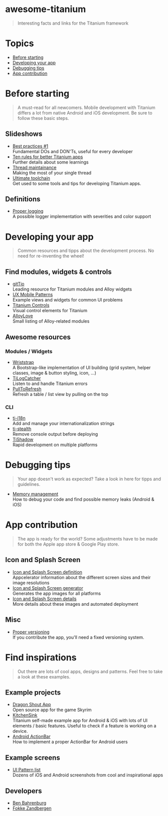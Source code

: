 # awesome-titanium
> Interesting facts and links for the Titanium framework

# Topics
- [Before starting](#before-starting)
- [Developing your app](#developing-your-app)
- [Debugging tips](#debugging-tips)
- [App contribution](#app-contribution)



# Before starting

> A must-read for all newcomers. Mobile development with Titanium differs a lot from native Android and iOS development. Be sure to follow these basic steps.

## Slideshows

- [Best practices #1](http://de.slideshare.net/alessioricco/best-practices-in-apps-development-with-titanium-appcelerator) <br>
Fundamental DOs and DON'Ts, useful for every developer
- [Ten rules for better Titanium apps](http://de.slideshare.net/jamessugrue/10-golden-rules-for-outstanding-titanium-app) <br>
Further details about some learnings
- [Thread maintainance](http://www.slideshare.net/ronaldtreur/titanium-making-the-most-of-your-single-thread) <br>
Making the most of your single thread
- [Ultimate toolchain](http://fokkezb.nl/2014/10/18/the-ultimate-titanium-cli-toolchain/) <br>
Get used to some tools and tips for developing Titanium apps.

## Definitions

- [Proper logging](https://github.com/appcelerator/alloy/blob/master/Alloy/logger.js) <br>
A possible logger implementation with severities and color support


# Developing your app

> Common resources and tipps about the development process. No need for re-inventing the wheel!

## Find modules, widgets & controls

- [gitTio](http://gitt.io/) <br>
Leading resource for Titanium modules and Alloy widgets
- [UX Mobile Patterns](http://www.uxmobilepatterns.com/templates/) <br>
Example views and widgets for common UI problems
- [Titanium Controls](http://titaniumcontrols.com/) <br>
Visual control elements for Titanium
- [AlloyLove](http://alloylove.com/#) <br>
Small listing of Alloy-related modules


## Awesome resources

### Modules / Widgets

- [Wriststrap](https://github.com/TNuzzi/wriststrap) <br>
A Bootstrap-like implementation of UI building (grid system, helper classes, image & button styling, icon, ...)
- [TiLogCatcher](https://github.com/dbankier/TiLogCatcher) <br>
Listen to and handle Titanium errors
- [PullToRefresh](https://github.com/FokkeZB/nl.fokkezb.pullToRefresh) <br>
Refresh a table / list view by pulling on the top



### CLI
- [ti-i18n](https://www.npmjs.com/package/ti-i18n) <br>
Add and manage your internationalization strings
- [ti-stealth](https://www.npmjs.com/package/ti-stealth) <br>
Remove console output before deploying
- [TiShadow](https://github.com/FokkeZB/TiShadow) <br>
Rapid development on multiple platforms 


# Debugging tips

> Your app doesn't work as expected? Take a look in here for tipps and guidelines.

- [Memory management](http://docs.appcelerator.com/titanium/3.0/#!/guide/Managing_Memory_and_Finding_Leaks-section-29004941_ManagingMemoryandFindingLeaks-Examplesourcesofmemoryleaks) <br>
How to debug your code and find possible memory leaks (Android & iOS)



# App contribution

> The app is ready for the world? Some adjustments have to be made for both the Apple app store & Google Play store.

## Icon and Splash Screen

- [Icon and Splash Screen definition](http://docs.appcelerator.com/titanium/latest/#!/guide/Icons_and_Splash_Screens) <br>
Appcelerator information about the different screen sizes and their image resolutions
- [Icon and Splash Screen generator](http://ticons.fokkezb.nl/) <br>
Generates the app images for all platforms
- [Icon and Splash Screen details](http://blog.mattstephens.co.uk/post/42021515092/splash-screen-launcher-icon-sizes-appcelerator-titanium) <br>
More details about these images and automated deployment

## Misc

- [Proper versioning](http://www.tidev.io/2014/10/29/versioning-builds-and-releases/) <br>
If you contribute the app, you'll need a fixed versioning system.


# Find inspirations

> Out there are lots of cool apps, designs and patterns. Feel free to take a look at these examples.

## Example projects

- [Dragon Shout App](https://github.com/rblalock/dragon_shout_app_open_source) <br>
Open source app for the game Skyrim
- [KitchenSink](https://github.com/Mindelusions/KitchenSink) <br>
Titanium self-made example app for Android & iOS with lots of UI elements / basic features. Useful to check if a feature is working on a device.
- [Android ActionBar](https://github.com/adampax/AlloyActionJackson) <br>
How to implement a proper ActionBar for Android users

## Example screens
- [UI Pattern list](http://www.pttrns.com/) <br>
Dozens of iOS and Android screenshots from cool and inspirational apps

## Developers
- [Ben Bahrenburg](https://github.com/benbahrenburg?tab=repositories)
- [Fokke Zandbergen](http://fokkezb.nl/)
